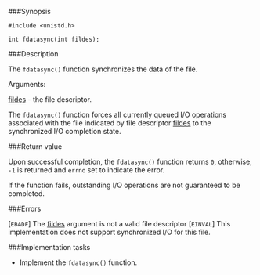 ###Synopsis

`#include <unistd.h>`

`int fdatasync(int fildes);`

###Description

The `fdatasync()` function synchronizes the data of the file. 

Arguments:

<u>fildes</u> - the file descriptor.

The `fdatasync()` function forces all currently queued I/O operations associated with the file indicated by file descriptor <u>fildes</u> to the synchronized I/O completion state.

###Return value

Upon successful completion, the `fdatasync()` function returns `0`, otherwise, `-1` is returned and `errno` set to indicate the error.

If the function fails, outstanding I/O operations are not guaranteed to be completed.

###Errors

[`EBADF`]  The <u>fildes</u> argument is not a valid file descriptor
[`EINVAL`] This implementation does not support synchronized I/O for this file.

###Implementation tasks

 * Implement the `fdatasync()` function.